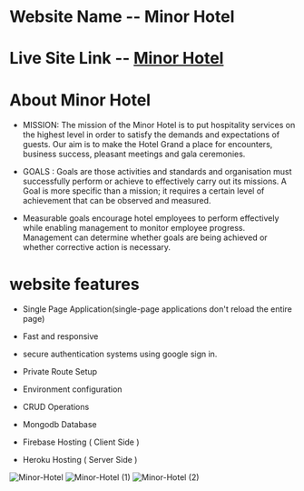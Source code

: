 # Website Name -- Minor Hotel

# Live Site Link -- [Minor Hotel](https://minor-hotel.web.app/)

# About Minor Hotel
- MISSION: The mission of the Minor Hotel is to put hospitality services on the highest level in order to satisfy the demands and expectations of guests. Our aim is to make the Hotel Grand a place for encounters, business success, pleasant meetings and gala ceremonies.


- GOALS : Goals are those activities and standards and organisation must successfully perform or achieve to effectively carry out its missions. A Goal is more specific than a mission; it requires a certain level of achievement that can be observed and measured.
- Measurable goals encourage hotel employees to perform effectively while enabling management to monitor employee progress. Management can determine whether goals are being achieved or whether corrective action is necessary.


# website features
- Single Page Application(single-page applications don't reload the entire page)

- Fast and responsive

- secure authentication systems using google sign in.

- Private Route Setup

- Environment configuration 

- CRUD Operations

- Mongodb Database 

- Firebase Hosting ( Client Side )

- Heroku Hosting ( Server Side )

![Minor-Hotel](https://user-images.githubusercontent.com/86655543/139593880-4d7abafc-ca38-4822-89d4-77b55b4a2be1.png)
![Minor-Hotel (1)](https://user-images.githubusercontent.com/86655543/139594105-0c73e8ac-c02b-4c8c-b198-197380123e2a.png)
![Minor-Hotel (2)](https://user-images.githubusercontent.com/86655543/139594118-3959f81f-dcf6-4c3b-a19f-4f2855ae254a.png)

![]()
